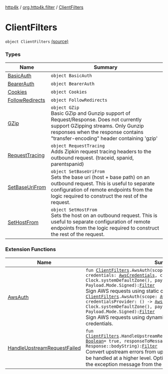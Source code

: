 [http4k](../../index.md) / [org.http4k.filter](../index.md) / [ClientFilters](./index.md)

# ClientFilters

`object ClientFilters` [(source)](https://github.com/http4k/http4k/blob/master/http4k-core/src/main/kotlin/org/http4k/filter/ClientFilters.kt#L23)

### Types

| Name | Summary |
|---|---|
| [BasicAuth](-basic-auth/index.md) | `object BasicAuth` |
| [BearerAuth](-bearer-auth/index.md) | `object BearerAuth` |
| [Cookies](-cookies/index.md) | `object Cookies` |
| [FollowRedirects](-follow-redirects/index.md) | `object FollowRedirects` |
| [GZip](-g-zip/index.md) | `object GZip`<br>Basic GZip and Gunzip support of Request/Response. Does not currently support GZipping streams. Only Gunzip responses when the response contains "transfer-encoding" header containing 'gzip' |
| [RequestTracing](-request-tracing/index.md) | `object RequestTracing`<br>Adds Zipkin request tracing headers to the outbound request. (traceid, spanid, parentspanid) |
| [SetBaseUriFrom](-set-base-uri-from/index.md) | `object SetBaseUriFrom`<br>Sets the base uri (host + base path) on an outbound request. This is useful to separate configuration of remote endpoints from the logic required to construct the rest of the request. |
| [SetHostFrom](-set-host-from/index.md) | `object SetHostFrom`<br>Sets the host on an outbound request. This is useful to separate configuration of remote endpoints from the logic required to construct the rest of the request. |

### Extension Functions

| Name | Summary |
|---|---|
| [AwsAuth](../-aws-auth.md) | `fun `[`ClientFilters`](./index.md)`.AwsAuth(scope: `[`AwsCredentialScope`](../../org.http4k.aws/-aws-credential-scope/index.md)`, credentials: `[`AwsCredentials`](../../org.http4k.aws/-aws-credentials/index.md)`, clock: Clock = Clock.systemDefaultZone(), payloadMode: `[`Mode`](../-payload/-mode/index.md)` = Payload.Mode.Signed): `[`Filter`](../../org.http4k.core/-filter/index.md)<br>Sign AWS requests using static credentials.`fun `[`ClientFilters`](./index.md)`.AwsAuth(scope: `[`AwsCredentialScope`](../../org.http4k.aws/-aws-credential-scope/index.md)`, credentialsProvider: () -> `[`AwsCredentials`](../../org.http4k.aws/-aws-credentials/index.md)`, clock: Clock = Clock.systemDefaultZone(), payloadMode: `[`Mode`](../-payload/-mode/index.md)` = Payload.Mode.Signed): `[`Filter`](../../org.http4k.core/-filter/index.md)<br>Sign AWS requests using dynamically provided (expiring) credentials. |
| [HandleUpstreamRequestFailed](../-handle-upstream-request-failed.md) | `fun `[`ClientFilters`](./index.md)`.HandleUpstreamRequestFailed(notFoundIsAcceptable: `[`Boolean`](https://kotlinlang.org/api/latest/jvm/stdlib/kotlin/-boolean/index.html)` = true, responseToMessage: `[`Response`](../../org.http4k.core/-response/index.md)`.() -> `[`String`](https://kotlinlang.org/api/latest/jvm/stdlib/kotlin/-string/index.html)` = Response::bodyString): `[`Filter`](../../org.http4k.core/-filter/index.md)<br>Convert upstream errors from upstream into exceptions which can be handled at a higher level. Optionally pass in a function to format the exception message from the response. |
